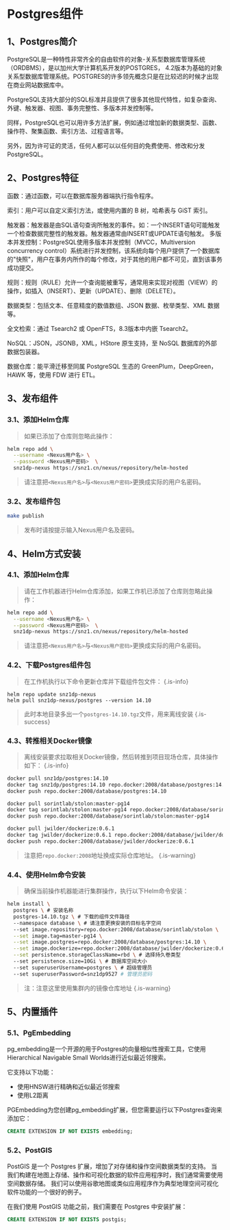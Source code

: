 # Postgres组件

## 1、Postgres简介

PostgreSQL是一种特性非常齐全的自由软件的对象-关系型数据库管理系统（ORDBMS），是以加州大学计算机系开发的POSTGRES，
4.2版本为基础的对象关系型数据库管理系统。POSTGRES的许多领先概念只是在比较迟的时候才出现在商业网站数据库中。

PostgreSQL支持大部分的SQL标准并且提供了很多其他现代特性，如复杂查询、外键、触发器、视图、事务完整性、多版本并发控制等。

同样，PostgreSQL也可以用许多方法扩展，例如通过增加新的数据类型、函数、操作符、聚集函数、索引方法、过程语言等。

另外，因为许可证的灵活，任何人都可以以任何目的免费使用、修改和分发PostgreSQL。


## 2、Postgres特征

函数：通过函数，可以在数据库服务器端执行指令程序。

索引：用户可以自定义索引方法，或使用内置的 B 树，哈希表与 GiST 索引。

触发器：触发器是由SQL语句查询所触发的事件。如：一个INSERT语句可能触发一个检查数据完整性的触发器。触发器通常由INSERT或UPDATE语句触发。 多版本并发控制：PostgreSQL使用多版本并发控制（MVCC，Multiversion concurrency control）系统进行并发控制，该系统向每个用户提供了一个数据库的"快照"，用户在事务内所作的每个修改，对于其他的用户都不可见，直到该事务成功提交。

规则：规则（RULE）允许一个查询能被重写，通常用来实现对视图（VIEW）的操作，如插入（INSERT）、更新（UPDATE）、删除（DELETE）。

数据类型：包括文本、任意精度的数值数组、JSON 数据、枚举类型、XML 数据等。

全文检索：通过 Tsearch2 或 OpenFTS，8.3版本中内嵌 Tsearch2。

NoSQL：JSON，JSONB，XML，HStore 原生支持，至 NoSQL 数据库的外部数据包装器。

数据仓库：能平滑迁移至同属 PostgreSQL 生态的 GreenPlum，DeepGreen，HAWK 等，使用 FDW 进行 ETL。

## 3、发布组件

### 3.1、添加Helm仓库

> 如果已添加了仓库则忽略此操作：

```bash
helm repo add \
  --username <Nexus用户名> \
  --password <Nexus用户密码>  \
  snz1dp-nexus https://snz1.cn/nexus/repository/helm-hosted
```

> 请注意把`<Nexus用户名>`与`<Nexus用户密码>`更换成实际的用户名密码。

### 3.2、发布组件包

```bash
make publish
```

> 发布时请按提示输入Nexus用户名及密码。


## 4、Helm方式安装

### 4.1、添加Helm仓库

> 请在工作机器进行Helm仓库添加，如果工作机已添加了仓库则忽略此操作：

```bash
helm repo add \
  --username <Nexus用户名> \
  --password <Nexus用户密码>  \
  snz1dp-nexus https://snz1.cn/nexus/repository/helm-hosted
```

> 请注意把`<Nexus用户名>`与`<Nexus用户密码>`更换成实际的用户名密码。

### 4.2、下载Postgres组件包

> 在工作机执行以下命令更新仓库并下载组件包文件：
{.is-info}

```
helm repo update snz1dp-nexus
helm pull snz1dp-nexus/postgres --version 14.10
```

> 此时本地目录多出一个`postgres-14.10.tgz`文件，用来离线安装
{.is-success}

### 4.3、转推相关Docker镜像

> 离线安装要求拉取相关Docker镜像，然后转推到项目现场仓库，具体操作如下：
{.is-info}

```bash
docker pull snz1dp/postgres:14.10
docker tag snz1dp/postgres:14.10 repo.docker:2008/database/postgres:14.10
docker push repo.docker:2008/database/postgres:14.10

docker pull sorintlab/stolon:master-pg14
docker tag sorintlab/stolon:master-pg14 repo.docker:2008/database/sorintlab/stolon:master-pg14
docker push repo.docker:2008/database/sorintlab/stolon:master-pg14

docker pull jwilder/dockerize:0.6.1
docker tag jwilder/dockerize:0.6.1 repo.docker:2008/database/jwilder/dockerize:0.6.1
docker push repo.docker:2008/database/jwilder/dockerize:0.6.1
```

> 注意把`repo.docker:2008`地址换成实际仓库地址。
{.is-warning}

### 4.4、使用Helm命令安装

> 确保当前操作机器能进行集群操作，执行以下Helm命令安装：

```bash
helm install \
  postgres \ # 安装名称
  postgres-14.10.tgz \ # 下载的组件文件路径
  --namespace database \ # 请注意更换安装的目标名字空间
  --set image.repository=repo.docker:2008/database/sorintlab/stolon \
  --set image.tag=master-pg14 \
  --set image.postgres=repo.docker:2008/database/postgres:14.10 \
  --set image.dockerize=repo.docker:2008/database/jwilder/dockerize:0.6.1 \
  --set persistence.storageClassName=rbd \ # 选择持久卷类型
  --set persistence.size=10Gi \ # 数据库空间大小
  --set superuserUsername=postgres \ # 超级管理员
  --set superuserPassword=snz1dp9527 # 管理员密码
```

> 注：注意这里使用集群内的镜像仓库地址
{.is-warning}

## 5、内置插件

### 5.1、PgEmbedding

pg_embedding是一个开源的用于Postgres的向量相似性搜索工具，它使用Hierarchical Navigable Small Worlds进行近似最近邻搜索。

它支持以下功能：

- 使用HNSW进行精确和近似最近邻搜索
- 使用L2距离

PGEmbedding为您创建pg_embedding扩展，但您需要运行以下Postgres查询来添加它：

```sql
CREATE EXTENSION IF NOT EXISTS embedding;
```

### 5.2、PostGIS

PostGIS 是一个 Postgres 扩展，增加了对存储和操作空间数据类型的支持。 当我们构建在地图上存储、操作和可视化数据的软件应用程序时，我们通常需要使用空间数据存储。 我们可以使用谷歌地图或类似应用程序作为典型地理空间可视化软件功能的一个很好的例子。

在我们使用 PostGIS 功能之前，我们需要在 Postgres 中安装扩展：

```sql
CREATE EXTENSION IF NOT EXISTS postgis;
```
